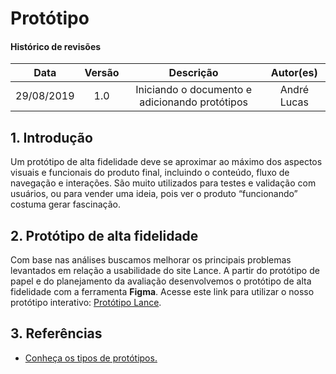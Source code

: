# Protótipo

#### Histórico de revisões
|   Data   |  Versão  |        Descrição       |          Autor(es)          |
|:--------:|:--------:|:----------------------:|:---------------------------:|
|29/08/2019|1.0| Iniciando o documento e adicionando protótipos |André Lucas|

## 1. Introdução

Um protótipo de alta fidelidade deve se aproximar ao máximo dos aspectos visuais e funcionais do produto final, incluindo o conteúdo, fluxo de navegação e interações. São muito utilizados para testes e validação com usuários, ou para vender uma ideia, pois ver o produto “funcionando” costuma gerar fascinação.

## 2. Protótipo de alta fidelidade

Com base nas análises buscamos melhorar os principais problemas levantados em relação a usabilidade do site Lance. A partir do protótipo de papel e do planejamento da avaliação desenvolvemos o protótipo de alta fidelidade com a ferramenta **Figma**. Acesse este link para utilizar o nosso protótipo interativo: [Protótipo Lance](https://www.figma.com/file/P20DyPWi8UBMlW2FlwgCYt/2019.2-Lance?node-id=0%3A1).

## 3. Referências

- [Conheça os tipos de protótipos.](https://dextra.com.br/pt/baixa-media-ou-alta-fidelidade-conheca-as-diferencas-entre-os-tipos-de-prototipos/)
